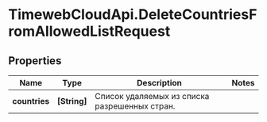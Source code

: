 # TimewebCloudApi.DeleteCountriesFromAllowedListRequest

## Properties

Name | Type | Description | Notes
------------ | ------------- | ------------- | -------------
**countries** | **[String]** | Список удаляемых из списка разрешенных стран. | 


